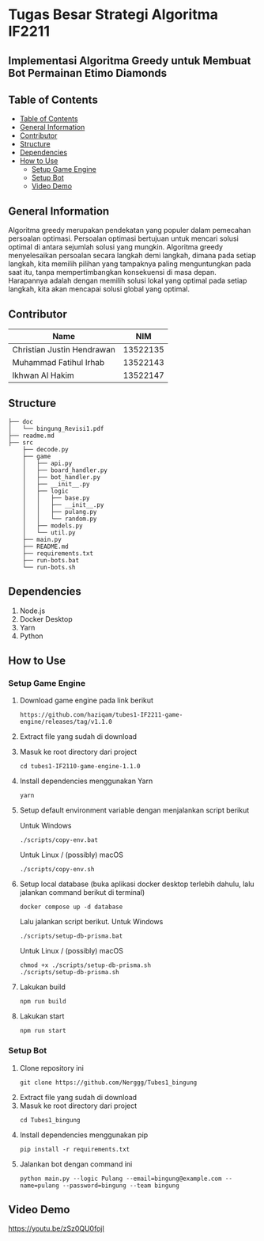 # Tugas Besar Strategi Algoritma IF2211

## Implementasi Algoritma Greedy untuk Membuat Bot Permainan Etimo Diamonds

## Table of Contents

- [Table of Contents](#table-of-contents)
- [General Information](#general-information)
- [Contributor](#contributor)
- [Structure](#structure)
- [Dependencies](#dependencies)
- [How to Use](#how-to-use)
  - [Setup Game Engine](#setup-game-engine)
  - [Setup Bot](#setup-bot)
  - [Video Demo](#video-demo)

## General Information

Algoritma greedy merupakan pendekatan yang populer dalam pemecahan persoalan optimasi. Persoalan optimasi bertujuan untuk mencari solusi optimal di antara sejumlah solusi yang mungkin. Algoritma greedy menyelesaikan persoalan secara langkah demi langkah, dimana pada setiap langkah, kita memilih pilihan yang tampaknya paling menguntungkan pada saat itu, tanpa mempertimbangkan konsekuensi di masa depan. Harapannya adalah dengan memilih solusi lokal yang optimal pada setiap langkah, kita akan mencapai solusi global yang optimal.

## Contributor

| Name                       | NIM      |
| -------------------------- | -------- |
| Christian Justin Hendrawan | 13522135 |
| Muhammad Fatihul Irhab     | 13522143 |
| Ikhwan Al Hakim            | 13522147 |

## Structure

```
├── doc
│   └── bingung_Revisi1.pdf
├── readme.md
├── src
    ├── decode.py
    ├── game
    │   ├── api.py
    │   ├── board_handler.py
    │   ├── bot_handler.py
    │   ├── __init__.py
    │   ├── logic
    │   │   ├── base.py
    │   │   ├── __init__.py
    │   │   ├── pulang.py
    │   │   └── random.py
    │   ├── models.py
    │   └── util.py
    ├── main.py
    ├── README.md
    ├── requirements.txt
    ├── run-bots.bat
    └── run-bots.sh
```

## Dependencies

1. Node.js
2. Docker Desktop
3. Yarn
4. Python

## How to Use

### Setup Game Engine

1. Download game engine pada link berikut
   ```
   https://github.com/haziqam/tubes1-IF2211-game-engine/releases/tag/v1.1.0
   ```
2. Extract file yang sudah di download
3. Masuk ke root directory dari project
   ```
   cd tubes1-IF2110-game-engine-1.1.0
   ```
4. Install dependencies menggunakan Yarn
   ```
   yarn
   ```
5. Setup default environment variable dengan menjalankan script berikut

   Untuk Windows

   ```
   ./scripts/copy-env.bat
   ```

   Untuk Linux / (possibly) macOS

   ```chmod +x ./scripts/copy-env.sh
   ./scripts/copy-env.sh
   ```

6. Setup local database (buka aplikasi docker desktop terlebih dahulu, lalu jalankan command berikut di terminal)

   ```
   docker compose up -d database
   ```

   Lalu jalankan script berikut. Untuk Windows

   ```
   ./scripts/setup-db-prisma.bat
   ```

   Untuk Linux / (possibly) macOS

   ```
   chmod +x ./scripts/setup-db-prisma.sh
   ./scripts/setup-db-prisma.sh
   ```

7. Lakukan build
   ```
   npm run build
   ```
8. Lakukan start
   ```
   npm run start
   ```

### Setup Bot

1. Clone repository ini
   ```
   git clone https://github.com/Nerggg/Tubes1_bingung
   ```
2. Extract file yang sudah di download
3. Masuk ke root directory dari project
   ```
   cd Tubes1_bingung
   ```
4. Install dependencies menggunakan pip
   ```
   pip install -r requirements.txt
   ```
5. Jalankan bot dengan command ini
   ```
   python main.py --logic Pulang --email=bingung@example.com --name=pulang --password=bingung --team bingung
   ```

## Video Demo

https://youtu.be/zSz0QU0fojI
